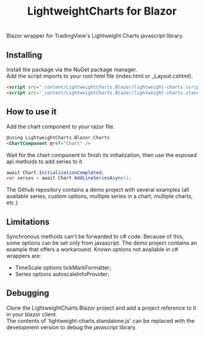 <div align="center">
  <h1>LightweightCharts for Blazor</h1>
</div>

# 
Blazor wrapper for TradingView's Lightweight Charts javascript library.

## Installing
Install the package via the NuGet package manager.<br/>
Add the script imports to your root html file (index.html or _Layout.cshtml).

```html
<script src="_content/LightweightCharts.Blazor/lightweight-charts.scripts.js"></script>
<script src="_content/LightweightCharts.Blazor/lightweight-charts.standalone.js"></script>
```

## How to use it

Add the chart component to your razor file.

```html
@using LightweightCharts.Blazor.Charts
<ChartComponent @ref="Chart" />
```

Wait for the chart component to finish its initialization, then use the exposed api methods to add series to it.

```c#
await Chart.InitializationCompleted;
var series = await Chart.AddLineSeriesAsync();
```

The Github repository contains a demo project with several examples (all available series, custom options, multiple series in a chart, multiple charts, etc.).

## Limitations
Synchronous methods can't be forwarded to c# code. 
Because of this, some options can be set only from javascript.
The demo project contains an example that offers a workaround.
Known options not available in c# wrappers are:
- TimeScale options tickMarkFormatter;
- Series options autoscaleInfoProvider;

## Debugging
Clone the LightweightCharts.Blazor project and add a project reference to it in your blazor client.<br/>
The contents of 'lightweight-charts.standalone.js' can be replaced with the development version to debug the javascript library.
